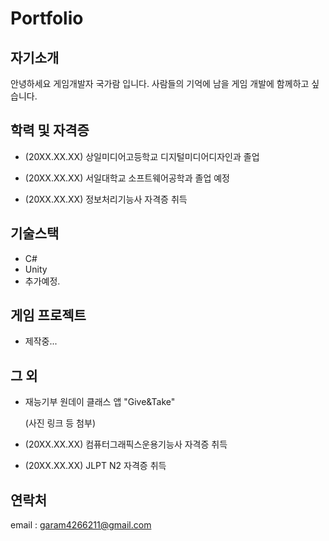 # Portfolio

## 자기소개
안녕하세요 게임개발자 국가람 입니다. 사람들의 기억에 남을 게임 개발에 함께하고 싶습니다.

## 학력 및 자격증
* (20XX.XX.XX) 상일미디어고등학교 디지털미디어디자인과 졸업
* (20XX.XX.XX) 서일대학교 소프트웨어공학과 졸업 예정

* (20XX.XX.XX) 정보처리기능사 자격증 취득   

## 기술스택
* C#
* Unity
* 추가예정.   

## 게임 프로젝트
* 제작중...

## 그 외
* 재능기부 원데이 클래스 앱 "Give&Take"

    (사진 링크 등 첨부)

* (20XX.XX.XX) 컴퓨터그래픽스운용기능사 자격증 취득
* (20XX.XX.XX) JLPT N2 자격증 취득

## 연락처
email : garam4266211@gmail.com
